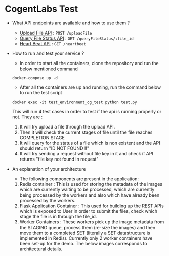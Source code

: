 # CogentLabs Test

- What API endpoints are available and how to use them ?
    * [Upload File API](docs/uploadFile.md) : `POST /uploadFile`
    * [Query File Status API](docs/queryFileStatus.md) : `GET /queryFileStatus/:file_id`
    * [Heart Beat API](docs/heartbeat.md) : `GET /heartbeat`

- How to run and test your service ?
   * In order to start all the containers, clone the repository and run the below mentioned command 
   ```
   docker-compose up -d
   ```
   * After all the containers are up and running, run the command below to run the test script
   ```
   docker exec -it test_environment_cg_test python test.py
   ```
   This will run 4 test cases in order to test if the api is running properly or not.
   They are :
   1. It will try upload a file through the upload API.
   2. Then it will check the current stages of file until the file reaches COMPLETION STAGE
   3. It will query for the status of a file which is non existent and the API should return "ID NOT FOUND !!"
   4. It will try sending a request without file key in it and check if API returns "file key not found in request"
   
- An explanation of your architecture
   * The following components are present in the application:
   1. Redis container : This is used for storing the metadata of the images which are currently waiting to be processed, which are currently being processed by the workers and also which have already been processed by the workers.
   2. Flask Application Container : This used for building up the REST APIs which is exposed to User in order to submit the files, check which stage the file is in through the file_id.
   3. Worker Containers : These workers pick up the image metadata from the STAGING queue, process them (re-size the images) and then move them to a completed SET (literally a SET datastructure is implemented in Redis). Currently only 2 worker containers have been set-up for the demo.
   The below images corresponds to architectural details.
   

